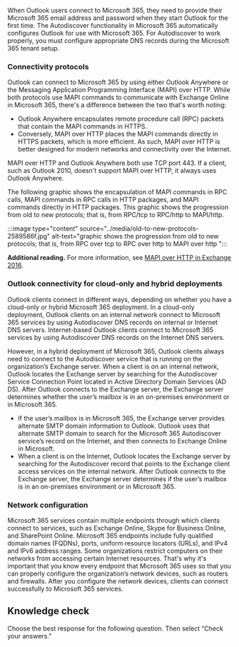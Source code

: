 When Outlook users connect to Microsoft 365, they need to provide their Microsoft 365 email address and password when they start Outlook for the first time. The Autodiscover functionality in Microsoft 365 automatically configures Outlook for use with Microsoft 365. For Autodiscover to work properly, you must configure appropriate DNS records during the Microsoft 365 tenant setup.

### Connectivity protocols

Outlook can connect to Microsoft 365 by using either Outlook Anywhere or the Messaging Application Programming Interface (MAPI) over HTTP. While both protocols use MAPI commands to communicate with Exchange Online in Microsoft 365, there's a difference between the two that's worth noting:

 *  Outlook Anywhere encapsulates remote procedure call (RPC) packets that contain the MAPI commands in HTTPS.
 *  Conversely, MAPI over HTTP places the MAPI commands directly in HTTPS packets, which is more efficient. As such, MAPI over HTTP is better designed for modern networks and connectivity over the Internet.

MAPI over HTTP and Outlook Anywhere both use TCP port 443. If a client, such as Outlook 2010, doesn't support MAPI over HTTP, it always uses Outlook Anywhere.

The following graphic shows the encapsulation of MAPI commands in RPC calls, MAPI commands in RPC calls in HTTP packages, and MAPI commands directly in HTTP packages. This graphic shows the progression from old to new protocols; that is, from RPC/tcp to RPC/http to MAPI/http. 

:::image type="content" source="../media/old-to-new-protocols-2589586f.jpg" alt-text="graphic shows the progression from old to new protocols; that is, from RPC over tcp to RPC over http to MAPI over http ":::

**Additional reading.** For more information, see [MAPI over HTTP in Exchange 2016](https://go.microsoft.com/fwlink/?linkid=830370?azure-portal=true).

### Outlook connectivity for cloud-only and hybrid deployments

Outlook clients connect in different ways, depending on whether you have a cloud-only or hybrid Microsoft 365 deployment. In a cloud-only deployment, Outlook clients on an internal network connect to Microsoft 365 services by using Autodiscover DNS records on internal or Internet DNS servers. Internet-based Outlook clients connect to Microsoft 365 services by using Autodiscover DNS records on the Internet DNS servers.

However, in a hybrid deployment of Microsoft 365, Outlook clients always need to connect to the Autodiscover service that is running on the organization’s Exchange server. When a client is on an internal network, Outlook locates the Exchange server by searching for the Autodiscover Service Connection Point located in Active Directory Domain Services (AD DS). After Outlook connects to the Exchange server, the Exchange server determines whether the user’s mailbox is in an on-premises environment or in Microsoft 365.

 *  If the user’s mailbox is in Microsoft 365, the Exchange server provides alternate SMTP domain information to Outlook. Outlook uses that alternate SMTP domain to search for the Microsoft 365 Autodiscover service’s record on the Internet, and then connects to Exchange Online in Microsoft.
 *  When a client is on the Internet, Outlook locates the Exchange server by searching for the Autodiscover record that points to the Exchange client access services on the internal network. After Outlook connects to the Exchange server, the Exchange server determines if the user’s mailbox is in an on-premises environment or in Microsoft 365.

### Network configuration

Microsoft 365 services contain multiple endpoints through which clients connect to services, such as Exchange Online, Skype for Business Online, and SharePoint Online. Microsoft 365 endpoints include fully qualified domain names (FQDNs), ports, uniform resource locators (URLs), and IPv4 and IPv6 address ranges. Some organizations restrict computers on their networks from accessing certain Internet resources. That's why it's important that you know every endpoint that Microsoft 365 uses so that you can properly configure the organization’s network devices, such as routers and firewalls. After you configure the network devices, clients can connect successfully to Microsoft 365 services.

## Knowledge check

Choose the best response for the following question. Then select “Check your answers.”